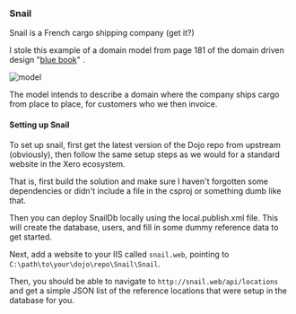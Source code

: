### Snail

Snail is a French cargo shipping company (get it?)

I stole this example of a domain model from page 181 of the domain
driven design "[blue
book](http://www.amazon.com/Domain-Driven-Design-Tackling-Complexity-Software/dp/0321125215)"
.

![model](http://i.imgur.com/GRhaX1x.jpg)

The model intends to describe a domain where the company ships cargo
from place to place, for customers who we then invoice.

#### Setting up Snail

To set up snail, first get the latest version of the Dojo repo from
upstream (obviously), then follow the same setup steps as we would for
a standard website in the Xero ecosystem.

That is, first build the solution and make sure I haven't forgotten
some dependencies or didn't include a file in the csproj or something
dumb like that.

Then you can deploy SnailDb locally using the local.publish.xml
file. This will create the database, users, and fill in some dummy
reference data to get started.

Next, add a website to your IIS called `snail.web`, pointing to
`C:\path\to\your\dojo\repo\Snail\Snail`.

Then, you should be able to navigate to
`http://snail.web/api/locations` and get a simple JSON list of the
reference locations that were setup in the database for you.

